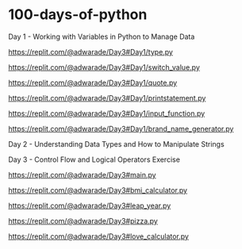 # 100-days-of-python

Day 1 - Working with Variables in Python to Manage Data

https://replit.com/@adwarade/Day3#Day1/type.py

https://replit.com/@adwarade/Day3#Day1/switch_value.py

https://replit.com/@adwarade/Day3#Day1/quote.py

https://replit.com/@adwarade/Day3#Day1/printstatement.py

https://replit.com/@adwarade/Day3#Day1/input_function.py

https://replit.com/@adwarade/Day3#Day1/brand_name_generator.py


Day 2 - Understanding Data Types and How to Manipulate Strings



Day 3 - Control Flow and Logical Operators
Exercise

https://replit.com/@adwarade/Day3#main.py

https://replit.com/@adwarade/Day3#bmi_calculator.py

https://replit.com/@adwarade/Day3#leap_year.py

https://replit.com/@adwarade/Day3#pizza.py

https://replit.com/@adwarade/Day3#love_calculator.py


